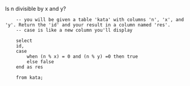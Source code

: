 Is n divisible by x and y?


        -- you will be given a table 'kata' with columns 'n', 'x', and 'y'. Return the 'id' and your result in a column named 'res'.
        -- case is like a new column you'll display

        select 
        id,
        case
            when (n % x) = 0 and (n % y) =0 then true
            else false
        end as res

        from kata;
